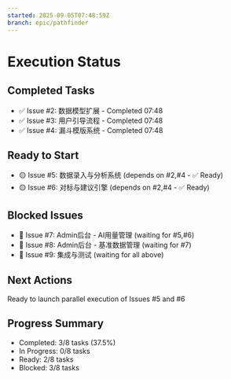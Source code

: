 ```yaml
---
started: 2025-09-05T07:48:59Z
branch: epic/pathfinder
---
```


# Execution Status

## Completed Tasks
- ✅ Issue #2: 数据模型扩展 - Completed 07:48
- ✅ Issue #3: 用户引导流程 - Completed 07:48 
- ✅ Issue #4: 漏斗模版系统 - Completed 07:48

## Ready to Start
- 🟡 Issue #5: 数据录入与分析系统 (depends on #2,#4 - ✅ Ready)
- 🟡 Issue #6: 对标与建议引擎 (depends on #2,#4 - ✅ Ready)

## Blocked Issues
- 🔴 Issue #7: Admin后台 - AI用量管理 (waiting for #5,#6)
- 🔴 Issue #8: Admin后台 - 基准数据管理 (waiting for #7)
- 🔴 Issue #9: 集成与测试 (waiting for all above)

## Next Actions
Ready to launch parallel execution of Issues #5 and #6

## Progress Summary
- Completed: 3/8 tasks (37.5%)
- In Progress: 0/8 tasks
- Ready: 2/8 tasks  
- Blocked: 3/8 tasks
